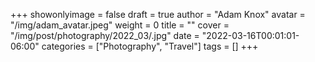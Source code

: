 +++
showonlyimage = false
draft = true
author = "Adam Knox"
avatar = "/img/adam_avatar.jpeg"
weight = 0
title = ""
cover = "/img/post/photography/2022_03/.jpg"
date = "2022-03-16T00:01:01-06:00"
categories = ["Photography", "Travel"]
tags = []
+++
<!--more-->
